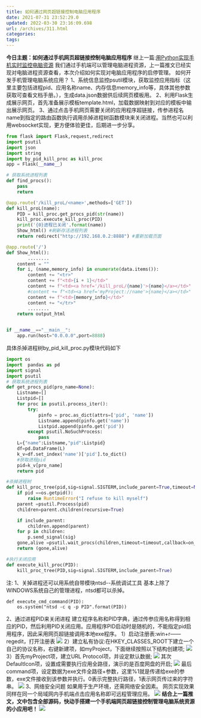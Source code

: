 ```yaml
---
title: 如何通过网页超链接控制电脑应用程序
date: 2021-07-31 23:52:29.0
updated: 2022-03-30 23:16:09.698
url: /archives/311.html
categories: 
tags: 
---
```




**今日主题：如何通过手机网页超链接控制电脑应用程序** 继上一篇:[用Python实现手机实时监控电脑资源](https://mp.weixin.qq.com/s?__biz=MzI0NzY2MDA4MA==&mid=2247495167&idx=1&sn=9d0b1abbac96c320bd79d567fee9385f&scene=21#wechat_redirect) 我们通过手机端可以管理电脑进程资源，上一篇推文已经实现对电脑进程资源查看，本次介绍如何实现对电脑应用程序的启停管理。 如何开发手机管理电脑系统应用？ 1、系统信息监控psutil模块，获取监控应用指标（这里主要包括进程pid、应用名称name、内存信息memory\_info等，具体其他参数获取可查看文档手册。），生成data.json数据供后续网页模板用。 2、利用Flask生成展示网页，首先准备展示模板template.html，加载数据映射到对应的模板中输出展示网页。 3、通过点击手机网页需要关闭的应用程序超链接，传参进程名name到指定的路由函数执行调用杀掉进程树函数模块来关闭进程。当然也可以利用websocket实现，更方便体验更佳，后期进一步分享。

```python
from flask import Flask,request,redirect
import psutil
import json
import string
import by_pid_kill_proc as kill_proc
app = Flask(__name__)

# 获取系统进程列表
def find_procs():
    pass
    return

@app.route('/kill_proL/<name>',methods=['GET'])
def kill_proL(name):
    PID = kill_proc.get_procs_pid(str(name))
    kill_proc.execute_kill_proc(PID)
    print('{0}进程已关闭'.format(name))
    Show_html() #刷新存活进程列表
    return redirect("http://192.168.0.2:8888") #重新加载页面

@app.route('/')
def Show_html():
        ........
    content = ""
    for i, (name,memory_info) in enumerate(data.items()):
        content += "<tr>"
        content += f"<td>{i + 1}</td>"
        content += f"<td><a href='/kill_proL/{name}'>{name}</a></td>"
        #content += f"<td><a href='myProject://name'>{name}</a></td>"
        content += f"<td>{memory_info}</td>"
        content += "</tr>"
        ........
    return output_html


if __name__=="__main__":
    app.run(host="0.0.0.0",port=8888)
```

具体杀掉进程树by\_pid\_kill\_proc.py模块代码如下

```python
import os
import  pandas as pd
import signal
import psutil
# 获取系统进程列表
def get_procs_pid(pro_name=None):
    Listname=[]
    Listpid=[]
    for proc in psutil.process_iter():
        try:
            pinfo = proc.as_dict(attrs=['pid', 'name'])
            Listname.append(pinfo.get('name'))
            Listpid.append(pinfo.get('pid'))
        except psutil.NoSuchProcess:
            pass
    L={"name":Listname,"pid":Listpid}
    df=pd.DataFrame(L)
    k_v=df.set_index('name')['pid'].to_dict()
    #获取进程pid
    pid=k_v[pro_name]
    return pid

#杀掉进程树
def kill_proc_tree(pid,sig=signal.SIGTERM,include_parent=True,timeout=None,on_terminate=None):
    if pid ==os.getpid():
        raise RuntimeError("I refuse to kill myself")
    parent =psutil.Process(pid)
    children=parent.children(recursive=True)

    if include_parent:
        children.append(parent)
    for p in children:
        p.send_signal(sig)
    gone,alive =psutil.wait_procs(children,timeout=timeout,callback=on_terminate)
    return (gone,alive)

#执行关闭应用
def execute_kill_proc(PID):
    kill_proc_tree(PID,sig=signal.SIGTERM,include_parent=True)
```

注: 1、关掉进程还可以用系统自带模块ntsd--系统调试工具 基本上除了WINDOWS系统自己的管理进程，ntsd都可以杀掉。

```
def execute_cmd_command(PID):
    os.system("ntsd -c q -p PID".format(PID))
```

2、通过进程PID来关闭进程 建立程序名称和PID字典，通过传参应用名称得到相应的PID，然后利用PID关闭应用。应用程序PID启动时是随机的，不能指定pid启用程序，因此采用网页超链接调用本地exe程序。 1）启动注册表:win+r——regedit，打开注册表 ![](https://img-blog.csdnimg.cn/img_convert/de63066dd09846cdc52d3e07b3399a02.png) 2）建立私有协议:在HKEY\_CLASSES\_ROOT下建立一个自己的协议名称，右键新建项，如myProject，下面继续按照以下结构创建项; ![](https://img-blog.csdnimg.cn/img_convert/171ea03cb80e759142157912730401b1.png) 3）首先myProject项，建立URL Protocol项，并设定默认数据; ![](https://img-blog.csdnimg.cn/img_convert/6c77c2c7bbefe2187fbed11b97391679.png) 其次DefaultIcon项，设置成需要执行应用全路径，演示的是百度网盘的开启; ![](https://img-blog.csdnimg.cn/img_convert/899fccc3321d3bb5f888114df9af3ec7.png) 最后command项，设定数据为exe文件全路径+参数，这里%1就是传递给exe的参数，exe文件接收到该参数并执行。0表示完整执行路径，1表示网页传过来的字符串。 ![](https://img-blog.csdnimg.cn/img_convert/3f95ab5873c9a18e878a49ecbc4443fa.png) 3、网络安全问题 如果用于生产环境，还需网络安全因素。 网页实现效果 同样在同一个局域网内手机端点击应用名称即可远程管理应用。 ![](https://img-blog.csdnimg.cn/img_convert/607638fc617c01b6760deaf8bb0cc62a.png) **结合上一篇推文，文中包含全部源码，快动手搭建一个手机端网页超链接控制管理电脑系统资源的小应用吧！** ![](https://img-blog.csdnimg.cn/img_convert/3c1cb82aac97dfe04ef04b6ad92ad518.png)